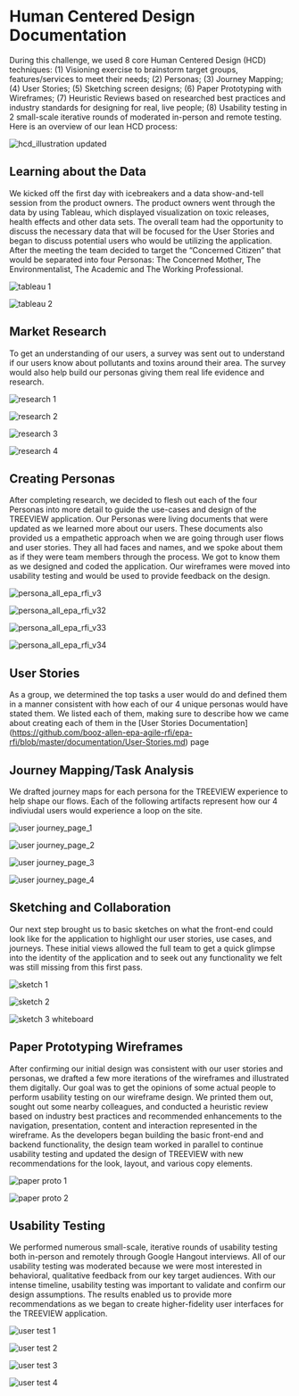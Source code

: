 # Human Centered Design Documentation

During this challenge, we used 8 core Human Centered Design (HCD) techniques: (1) Visioning exercise to brainstorm target groups, features/services to meet their needs; (2) Personas; (3) Journey Mapping; (4) User Stories; (5) Sketching screen designs; (6) Paper Prototyping with Wireframes; (7) Heuristic Reviews based on researched best practices and industry standards for designing for real, live people; (8) Usability testing in 2 small-scale iterative rounds of moderated in-person and remote testing. Here is an overview of our lean HCD process:

![hcd_illustration updated](https://cloud.githubusercontent.com/assets/16209237/11879270/588c57e2-a4c8-11e5-976e-5f51d3eff43d.png)

## Learning about the Data
We kicked off the first day with icebreakers and a data show-and-tell session from the product owners. The product owners went through the data by using Tableau, which displayed visualization on toxic releases, health effects and other data sets. The overall team had the opportunity to discuss the necessary data that will be focused for the User Stories and began to discuss potential users who would be utilizing the application. After the meeting the team decided to target the “Concerned Citizen” that would be separated into four Personas: The Concerned Mother, The Environmentalist, The Academic and The Working Professional.

![tableau 1](https://cloud.githubusercontent.com/assets/16209237/11873737/2a2e2934-a4aa-11e5-9630-c65500df2813.png)

![tableau 2](https://cloud.githubusercontent.com/assets/16209237/11873738/2a2e5df0-a4aa-11e5-9f96-e201ed68c23e.png)


## Market Research
To get an understanding of our users, a survey was sent out to understand if our users know about pollutants and toxins around their area. The survey would also help build our personas giving them real life evidence and research. 

![research 1](https://cloud.githubusercontent.com/assets/16209237/11873793/683e90f6-a4aa-11e5-8e71-ff7031a891fb.png)

![research 2](https://cloud.githubusercontent.com/assets/16209237/11873796/6841b60a-a4aa-11e5-9823-0325130f1bf2.png)

![research 3](https://cloud.githubusercontent.com/assets/16209237/11873794/683ea1cc-a4aa-11e5-978b-f7b9cfd2d82f.png)

![research 4](https://cloud.githubusercontent.com/assets/16209237/11873795/683fbe7c-a4aa-11e5-8b4f-f9b6a03bf4f2.png)


## Creating Personas
After completing research, we decided to flesh out each of the four Personas into more detail to guide the use-cases and design of the TREEVIEW application. Our Personas were living documents that were updated as we learned more about our users. These documents also provided us a empathetic approach when we are going through user flows and user stories. They all had faces and names, and we spoke about them as if they were team members through the process. We got to know them as we designed and coded the application. Our wireframes were moved into usability testing and would be used to provide feedback on the design. 

![persona_all_epa_rfi_v3](https://cloud.githubusercontent.com/assets/16209237/11874019/7ce42556-a4ab-11e5-864c-8e6dd2e69d14.jpg)

![persona_all_epa_rfi_v32](https://cloud.githubusercontent.com/assets/16209237/11874023/83a652c4-a4ab-11e5-81f5-20dbb9da428b.jpg)

![persona_all_epa_rfi_v33](https://cloud.githubusercontent.com/assets/16209237/11874028/87f1c5f2-a4ab-11e5-94c7-b2672cf0e8f9.jpg)

![persona_all_epa_rfi_v34](https://cloud.githubusercontent.com/assets/16209237/11874030/8bd5b4f8-a4ab-11e5-855c-01cf4f08944e.jpg)


## User Stories
As a group, we determined the top tasks a user would do and defined them in a manner consistent with how each of our 4 unique personas would have stated them. We listed each of them, making sure to describe how we came about creating each of them in the [User Stories Documentation] (https://github.com/booz-allen-epa-agile-rfi/epa-rfi/blob/master/documentation/User-Stories.md) page



## Journey Mapping/Task Analysis
We drafted journey maps for each persona for the TREEVIEW experience to help shape our flows. Each of the following artifacts represent how our 4 indiviudal users would experience a loop on the site. 

![user journey_page_1](https://cloud.githubusercontent.com/assets/16209237/11874040/97bf81ea-a4ab-11e5-8c73-e524186a3950.jpg)

![user journey_page_2](https://cloud.githubusercontent.com/assets/16209237/11874044/9d975714-a4ab-11e5-945c-7cc1dcb4bd36.jpg)

![user journey_page_3](https://cloud.githubusercontent.com/assets/16209237/11874047/a0e6d53e-a4ab-11e5-8cbc-92b3c0f049cd.jpg)

![user journey_page_4](https://cloud.githubusercontent.com/assets/16209237/11874048/a4da65a2-a4ab-11e5-8996-b03bfef686d8.jpg)


## Sketching and Collaboration
Our next step brought us to basic sketches on what the front-end could look like for the application to highlight our user stories, use cases, and journeys.  These initial views allowed the full team to get a quick glimpse into the identity of the application and to seek out any functionality we felt was still missing from this first pass. 

![sketch 1](https://cloud.githubusercontent.com/assets/16209237/11874186/6b8ae6ea-a4ac-11e5-9ec3-813512d26d1d.png)

![sketch 2](https://cloud.githubusercontent.com/assets/16209237/11874266/c1a25608-a4ac-11e5-9edb-f0246a59a24d.png)

![sketch 3 whiteboard](https://cloud.githubusercontent.com/assets/16209237/11874286/d4d4e2ae-a4ac-11e5-9552-f89a6a4c429a.jpg)


## Paper Prototyping Wireframes

After confirming our initial design was consistent with our user stories and personas, we drafted a few more iterations of the wireframes and illustrated them digitally. Our goal was to get the opinions of some actual people to perform usability testing on our wireframe design. We printed them out, sought out some nearby colleagues, and conducted a heuristic review based on industry best practices and recommended enhancements to the navigation, presentation, content and interaction represented in the wireframe. As the developers began building the basic front-end and backend functionality, the design team worked in parallel to continue usability testing and updated the design of TREEVIEW with new recommendations for the look, layout, and various copy elements. 

![paper proto 1](https://cloud.githubusercontent.com/assets/16209237/11874917/074509a0-a4b0-11e5-98ae-96dd45be0f66.JPG)

![paper proto 2](https://cloud.githubusercontent.com/assets/16209237/11874920/0a2a2934-a4b0-11e5-9fb7-617b3cdfbf2f.JPG)


## Usability Testing

We performed numerous small-scale, iterative rounds of usability testing both in-person and remotely through Google Hangout interviews. All of our usability testing was moderated because we were most interested in behavioral, qualitative feedback from our key target audiences. With our intense timeline, usability testing was important to validate and confirm our design assumptions. The results enabled us to provide more recommendations as we began to create higher-fidelity user interfaces for the TREEVIEW application.


![user test 1](https://cloud.githubusercontent.com/assets/16209237/11874638/c6d1b2fc-a4ae-11e5-913d-c23905b61e46.JPG)

![user test 2](https://cloud.githubusercontent.com/assets/16209237/11874622/b8dede22-a4ae-11e5-97db-98655c8e0733.JPG)

![user test 3](https://cloud.githubusercontent.com/assets/16209237/11874624/bb6f0b76-a4ae-11e5-830f-812ce21279a9.png)

![user test 4](https://cloud.githubusercontent.com/assets/16209237/11874628/bf1dd28e-a4ae-11e5-9bef-33133114b7a5.png)

